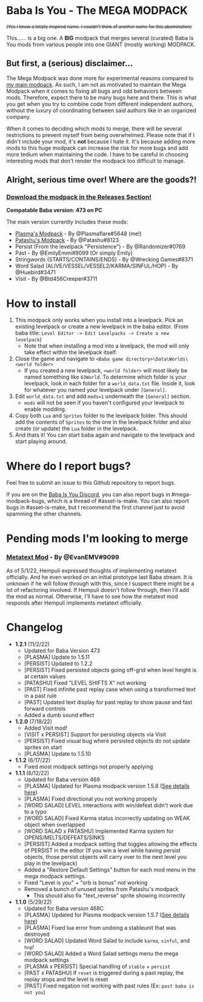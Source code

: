 # Baba Is You - The MEGA MODPACK

<sub>~~(Yes I know a totally inspired name. I couldn't think of another name for this abomination)~~<sub>

This...... is a big one. A **BIG** modpack that merges several (curated) Baba Is You mods from various people into one GIANT (mostly working) MODPACK.

## But first, a (serious) disclaimer...
The Mega Modpack was done more for experimental reasons compared to [my main modpack](https://github.com/PlasmaFlare/plasma-baba-mods). As such, I am not as motivated to maintain the Mega Modpack when it comes to fixing all bugs and odd behaviors between mods. Therefore, expect there to be many bugs here and there. This is what you get when you try to combine code from different independent authors, without the luxury of coordinating between said authors like in an organized company.

When it comes to deciding which mods to merge, there will be several restrictions to prevent myself from being overwhelmed. Please note that if I didn't include your mod, it's **not** because I hate it. It's because adding more mods to this huge modpack can increase the risk for more bugs and add more tedium when maintaining the code. I have to be careful in choosing interesting mods that don't render the modpack too difficult to manage.

## Alright, serious time over! Where are the goods?!
### [Download the modpack in the Releases Section!](https://github.com/PlasmaFlare/baba-mega-modpack/releases)

**Compatable Baba version: 473 on PC**

The main version currently includes these mods:
- [Plasma's Modpack](https://github.com/PlasmaFlare/plasma-baba-mods) - By @Plasmaflare#5648 (me!)
- [Patashu's Modpack](https://github.com/Patashu/Baba-is-You-Pata-Redux-Mods) - By @Patashu#8123
- Persist (From the levelpack "Persistence") - By @Randomizer#0769
- Past - By @EmilyEmmi#9099 (Or simply Emily)
- Stringwords (STARTS/CONTAINS/ENDS) - By @Wrecking Games#8371
- Word Salad (ALIVE/VESSEL/VESSEL2/KARMA/SINFUL/HOP) - By @Huebird#3471
- Visit - By @Btd456Creeper#3711

# How to install
1. This modpack only works when you install into a levelpack. Pick an existing levelpack or create a new levelpack in the baba editor. (From baba title: `Level Editor -> Edit Levelpacks -> Create a new levelpack`)
    - Note that when installing a mod into a levelpack, the mod will only take effect within the levelpack itself.
2. Close the game and navigate to `<Baba game directory>\Data\Worlds\<world folder>`
    - If you created a new levelpack, `<world folder>` will most likely be named something like `63World`. To determine which folder is your levelpack, look in each folder for a `world_data.txt` file. Inside it, look for whatever you named your levelpack under `[General]`.
3. Edit `world_data.txt` and add `mods=1` underneath the `[General]` section.
    - `mods` will not be seen if you haven't configured your levelpack to enable modding.
4. Copy both `Lua` and `Sprites` folder to the levelpack folder. This should add the contents of `Sprites` to the one in the levelpack folder and also create (or update) the `Lua` folder in the levelpack.
5. And thats it! You can start baba again and navigate to the levelpack and start playing around.

# Where do I report bugs?
Feel free to submit an issue to this Github repository to report bugs.

If you are on the [Baba Is You Discord](https://discord.gg/GGbUUse), you can also report bugs in #mega-modpack-bugs, which is a thread of #asset-is-make. You can also report bugs in #asset-is-make, but I recommend the first channel just to avoid spamming the other channels.

# Pending mods I'm looking to merge

### [Metatext Mod](https://github.com/EvanEMV/Baba-Is-You---Metatext-Mod) - By @EvanEMV#9099
As of 5/1/22, Hempuli expressed thoughts of implementing metatext officially. And he even worked on an initial prototype last Baba stream. It is unknown if he will follow through with this, since I suspect there might be a lot of refactoring involved. If Hempuli doesn't follow through, then I'll add the mod as normal. Otherwise, I'll have to see how the metatext mod responds after Hempuli implements metatext officially.

# Changelog
- **1.2.1** (11/2/22)
  - Updated for Baba Version 473
  - [PLASMA] Update to 1.5.11
  - [PERSIST] Updated to 1.2.2
  - [PERSIST] Fixed persisted objects going off-grid when level height is at certain values
  - [PATASHU] Fixed "LEVEL SHIFTS X" not working
  - [PAST] Fixed infinite past replay case when using a transformed text in a past rule
  - [PAST] Updated text display for past replay to show pause and fast forward controls
  - Added a dumb sound effect
- **1.2.0** (7/18/22)
  - Added Visit mod!
  - [VISIT x PERSIST] Support for persisting objects via Visit
  - [PERSIST] Fixed visual bug where persisted objects do not update sprites on start
  - [PLASMA] Update to 1.5.10
- **1.1.2** (6/17/22)
  - Fixed most modpack settings not properly applying
- **1.1.1** (6/12/22)
  - Updated for Baba version 469
  - [PLASMA] Updated for Plasma modpack version 1.5.8 ([See details here](https://github.com/PlasmaFlare/plasma-baba-mods/releases/tag/1.5.8))
  - [PLASMA] Fixed directional you not working properly
  - [WORD SALAD] LEVEL interactions with win/defeat didn't work due to a typo
  - [WORD SALAD] Fixed Karma status incorrectly updating on WEAK object when overlapped
  - [WORD SALAD x PATASHU] Implemented Karma system for OPENS/MELTS/DEFEATS/SINKS
  - [PERSIST] Added a modpack setting that toggles allowing the effects of PERSIST in the editor (If you win a level while having persist objects, those persist objects will carry over to the next level you play in the levelpack)
  - Added a "Restore Default Settings" button for each mod menu in the mega modpack settings.
  - Fixed "Level is you" + "orb is bonus" not working
  - Removed a bunch of unused sprites from Patashu's modpack
    - This should also fix "text_reverse" sprite showing incorrectly
- **1.1.0** (5/29/22)
  - Updated for Baba version 468C
  - [PLASMA] Updated for Plasma modpack version 1.5.7 ([See details here](https://github.com/PlasmaFlare/plasma-baba-mods/releases/tag/1.5.7))
  - [PLASMA] Fixed lua error from undoing a stableunit that was destroyed
  - [WORD SALAD] Updated Word Salad to include `karma`, `sinful`, and `hop`!
  - [WORD SALAD] Added a Word Salad settings menu the mega modpack settings
  - [PLASMA x PERSIST] Special handling of `stable` + `persist`
  - [PAST x PATASHU] If `reset` is triggered during a past replay, the replay stops and the level is reset
  - [PAST] Fixed negation not working with past rules (Ex: `past baba is not you`)